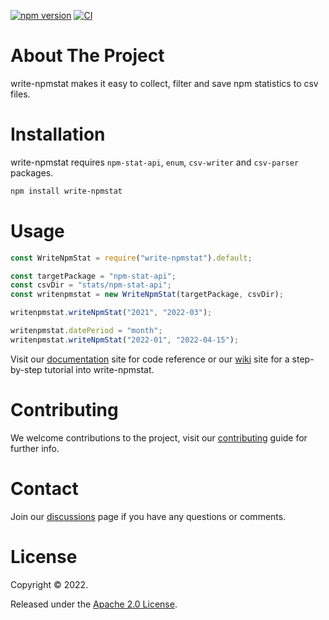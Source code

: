 [![npm version](https://badge.fury.io/js/write-npmstat.svg)](https://badge.fury.io/js/write-npmstat)
[![CI](https://github.com/veghdev/write-npmstat/workflows/CI/badge.svg?branch=main)](https://github.com/veghdev/write-npmstat/actions/workflows/ci.yml)


# About The Project

write-npmstat makes it easy to collect, filter and save npm statistics to csv files.

# Installation

write-npmstat requires `npm-stat-api`, `enum`, `csv-writer` and `csv-parser` packages.

```sh
npm install write-npmstat
```

# Usage

```js
const WriteNpmStat = require("write-npmstat").default;

const targetPackage = "npm-stat-api";
const csvDir = "stats/npm-stat-api";
const writenpmstat = new WriteNpmStat(targetPackage, csvDir);

writenpmstat.writeNpmStat("2021", "2022-03");

writenpmstat.datePeriod = "month";
writenpmstat.writeNpmStat("2022-01", "2022-04-15");
```

Visit our [documentation](https://veghdev.github.io/write-npmstat/) site for code reference or 
our [wiki](https://github.com/veghdev/write-npmstat/wiki/) site for a step-by-step tutorial into write-npmstat.

# Contributing

We welcome contributions to the project, visit our [contributing](https://github.com/veghdev/write-npmstat/blob/main/CONTRIBUTING.md) guide for further info.

# Contact

Join our [discussions](https://github.com/veghdev/write-npmstat/discussions) page if you have any questions or comments.

# License

Copyright © 2022.

Released under the [Apache 2.0 License](https://github.com/veghdev/write-npmstat/blob/main/LICENSE).
